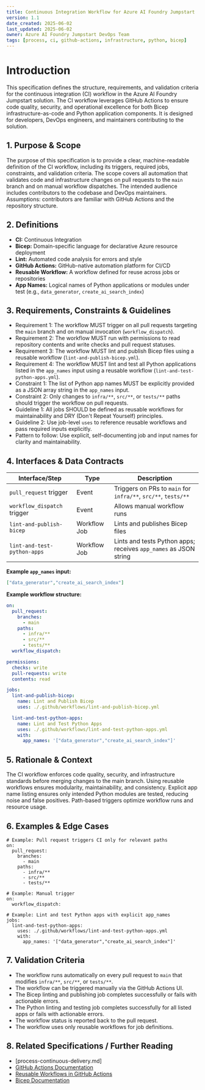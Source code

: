 ```yaml
---
title: Continuous Integration Workflow for Azure AI Foundry Jumpstart
version: 1.1
date_created: 2025-06-02
last_updated: 2025-06-02
owner: Azure AI Foundry Jumpstart DevOps Team
tags: [process, ci, github-actions, infrastructure, python, bicep]
---
```


# Introduction

This specification defines the structure, requirements, and validation criteria for the continuous integration (CI) workflow in the Azure AI Foundry Jumpstart solution. The CI workflow leverages GitHub Actions to ensure code quality, security, and operational excellence for both Bicep infrastructure-as-code and Python application components. It is designed for developers, DevOps engineers, and maintainers contributing to the solution.

## 1. Purpose & Scope

The purpose of this specification is to provide a clear, machine-readable definition of the CI workflow, including its triggers, required jobs, constraints, and validation criteria. The scope covers all automation that validates code and infrastructure changes on pull requests to the `main` branch and on manual workflow dispatches. The intended audience includes contributors to the codebase and DevOps maintainers. Assumptions: contributors are familiar with GitHub Actions and the repository structure.

## 2. Definitions

- **CI:** Continuous Integration
- **Bicep:** Domain-specific language for declarative Azure resource deployment
- **Lint:** Automated code analysis for errors and style
- **GitHub Actions:** GitHub-native automation platform for CI/CD
- **Reusable Workflow:** A workflow defined for reuse across jobs or repositories
- **App Names:** Logical names of Python applications or modules under test (e.g., `data_generator`, `create_ai_search_index`)

## 3. Requirements, Constraints & Guidelines

* Requirement 1: The workflow MUST trigger on all pull requests targeting the `main` branch and on manual invocation (`workflow_dispatch`).
* Requirement 2: The workflow MUST run with permissions to read repository contents and write checks and pull request statuses.
* Requirement 3: The workflow MUST lint and publish Bicep files using a reusable workflow (`lint-and-publish-bicep.yml`).
* Requirement 4: The workflow MUST lint and test all Python applications listed in the `app_names` input using a reusable workflow (`lint-and-test-python-apps.yml`).
* Constraint 1: The list of Python app names MUST be explicitly provided as a JSON array string in the `app_names` input.
* Constraint 2: Only changes to `infra/**`, `src/**`, or `tests/**` paths should trigger the workflow on pull requests.
* Guideline 1: All jobs SHOULD be defined as reusable workflows for maintainability and DRY (Don't Repeat Yourself) principles.
* Guideline 2: Use job-level `uses` to reference reusable workflows and pass required inputs explicitly.
* Pattern to follow: Use explicit, self-documenting job and input names for clarity and maintainability.

## 4. Interfaces & Data Contracts

| Interface/Step                | Type         | Description                                                      |
|-------------------------------|--------------|------------------------------------------------------------------|
| `pull_request` trigger        | Event        | Triggers on PRs to `main` for `infra/**`, `src/**`, `tests/**`   |
| `workflow_dispatch` trigger   | Event        | Allows manual workflow runs                                      |
| `lint-and-publish-bicep`      | Workflow Job | Lints and publishes Bicep files                                  |
| `lint-and-test-python-apps`   | Workflow Job | Lints and tests Python apps; receives `app_names` as JSON string |

**Example `app_names` input:**
```json
["data_generator","create_ai_search_index"]
```

**Example workflow structure:**
```yaml
on:
  pull_request:
    branches:
      - main
    paths:
      - infra/**
      - src/**
      - tests/**
  workflow_dispatch:

permissions:
  checks: write
  pull-requests: write
  contents: read

jobs:
  lint-and-publish-bicep:
    name: Lint and Publish Bicep
    uses: ./.github/workflows/lint-and-publish-bicep.yml

  lint-and-test-python-apps:
    name: Lint and Test Python Apps
    uses: ./.github/workflows/lint-and-test-python-apps.yml
    with:
      app_names: '["data_generator","create_ai_search_index"]'
```

## 5. Rationale & Context

The CI workflow enforces code quality, security, and infrastructure standards before merging changes to the main branch. Using reusable workflows ensures modularity, maintainability, and consistency. Explicit app name listing ensures only intended Python modules are tested, reducing noise and false positives. Path-based triggers optimize workflow runs and resource usage.

## 6. Examples & Edge Cases

```
# Example: Pull request triggers CI only for relevant paths
on:
  pull_request:
    branches:
      - main
    paths:
      - infra/**
      - src/**
      - tests/**

# Example: Manual trigger
on:
  workflow_dispatch:

# Example: Lint and test Python apps with explicit app_names
jobs:
  lint-and-test-python-apps:
    uses: ./.github/workflows/lint-and-test-python-apps.yml
    with:
      app_names: '["data_generator","create_ai_search_index"]'
```

## 7. Validation Criteria

- The workflow runs automatically on every pull request to `main` that modifies `infra/**`, `src/**`, or `tests/**`.
- The workflow can be triggered manually via the GitHub Actions UI.
- The Bicep linting and publishing job completes successfully or fails with actionable errors.
- The Python linting and testing job completes successfully for all listed apps or fails with actionable errors.
- The workflow status is reported back to the pull request.
- The workflow uses only reusable workflows for job definitions.

## 8. Related Specifications / Further Reading

- [process-continuous-delivery.md]
- [GitHub Actions Documentation](https://docs.github.com/en/actions)
- [Reusable Workflows in GitHub Actions](https://docs.github.com/en/actions/using-workflows/reusing-workflows)
- [Bicep Documentation](https://learn.microsoft.com/en-us/azure/azure-resource-manager/bicep/)

